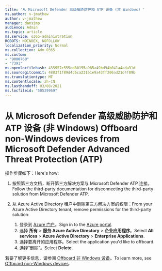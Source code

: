 ```yaml
---
title: '从 Microsoft Defender 高级威胁防护和 ATP 设备 (非 Windows) '
ms.author: v-jmathew
author: v-jmathew
manager: dansimp
audience: Admin
ms.topic: article
ms.service: o365-administration
ROBOTS: NOINDEX, NOFOLLOW
localization_priority: Normal
ms.collection: Adm_O365
ms.custom:
- "9000760"
- "7391"
ms.openlocfilehash: 435957c555cd80155a985a49bd94b041a4ada31d
ms.sourcegitcommit: 4883f1f89d4c6ca23161e9a43ff206ad21d4f09b
ms.translationtype: MT
ms.contentlocale: zh-CN
ms.lasthandoff: 03/08/2021
ms.locfileid: "50529969"
---
```

# <a name="offboard-non-windows-devices-from-microsoft-defender-advanced-threat-protection-atp"></a><span data-ttu-id="105bd-102">从 Microsoft Defender 高级威胁防护和 ATP 设备 (非 Windows) </span><span class="sxs-lookup"><span data-stu-id="105bd-102">Offboard non-Windows devices from Microsoft Defender Advanced Threat Protection (ATP)</span></span>

<span data-ttu-id="105bd-103">操作步骤如下：</span><span class="sxs-lookup"><span data-stu-id="105bd-103">Here's how:</span></span>

1. <span data-ttu-id="105bd-104">按照第三方文档，断开第三方解决方案与 Microsoft Defender ATP 连接。</span><span class="sxs-lookup"><span data-stu-id="105bd-104">Follow the third-party documentation for disconnecting the third-party solution from Microsoft Defender ATP.</span></span>
2. <span data-ttu-id="105bd-105">从 Azure Active Directory 租户中删除第三方解决方案的权限：</span><span class="sxs-lookup"><span data-stu-id="105bd-105">From your Azure Active Directory tenant, remove permissions for the third-party solution:</span></span>

    1. <span data-ttu-id="105bd-106">登录到 [Azure 门户](https://go.microsoft.com/fwlink/?linkid=2125612)。</span><span class="sxs-lookup"><span data-stu-id="105bd-106">Sign in to the [Azure portal](https://go.microsoft.com/fwlink/?linkid=2125612).</span></span>
    1. <span data-ttu-id="105bd-107">选择 **所有**  >  **服务 Azure Active Directory**  >  **企业应用程序**。</span><span class="sxs-lookup"><span data-stu-id="105bd-107">Select **All services** > **Azure Active Directory** > **Enterprise Applications**.</span></span>
    1. <span data-ttu-id="105bd-108">选择要离开的应用程序。</span><span class="sxs-lookup"><span data-stu-id="105bd-108">Select the application you'd like to offboard.</span></span>
    1. <span data-ttu-id="105bd-109">选择“删除”。</span><span class="sxs-lookup"><span data-stu-id="105bd-109">Select **Delete**.</span></span>

<span data-ttu-id="105bd-110">若要了解更多信息，请参阅 [Offboard 非 Windows 设备](https://go.microsoft.com/fwlink/?linkid=2143630)。</span><span class="sxs-lookup"><span data-stu-id="105bd-110">To learn more, see [Offboard non-Windows devices](https://go.microsoft.com/fwlink/?linkid=2143630).</span></span>
